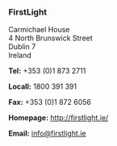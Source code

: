 ###  FirstLight

Carmichael House  
4 North Brunswick Street  
Dublin 7  
Ireland

**Tel:** +353 (0)1 873 2711

**Locall:** 1800 391 391

**Fax:** +353 (0)1 872 6056

**Homepage:** [ http://firstlight.ie/ ](http://firstlight.ie/)

**Email:** [ info@firstlight.ie ](mailto:info@firstlight.ie)
